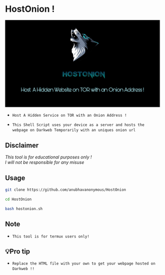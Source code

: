 # HostOnion !
<img src="PicsArt_01-11-06.54.19.jpg"><br>
* `Host A Hidden Service on TOR with an Onion Address !`

* `This Shell Script uses your device as a server and hosts the webpage on Darkweb Temporarily with an uniques onion url`

## Disclaimer
*This tool is for educational purposes only !*<br />
*I will not be responsible for any misuse*

## Usage

```bash
git clone https://github.com/anubhavanonymous/HostOnion
```

```bash
cd HostOnion
```

```bash
bash hostonion.sh
```
## Note
* `This tool is for termux users only!`


## 💡Pro tip 
* `Replace the HTML file with your own to get your webpage hosted on Darkweb !!`



